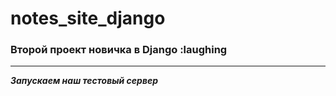 # notes_site_django
### Второй проект новичка в Django :laughing
___
***Запускаем наш тестовый сервер***
